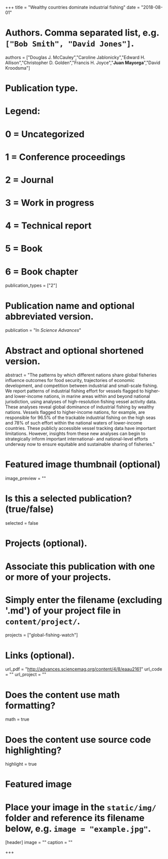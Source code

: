 +++
title = "Wealthy countries dominate industrial fishing"
date = "2018-08-01"

# Authors. Comma separated list, e.g. `["Bob Smith", "David Jones"]`.
authors = ["Douglas J. McCauley","Caroline Jablonicky","Edward H. Allison","Christopher D. Golden","Francis H. Joyce","**Juan Mayorga**","David Kroodsma"]


# Publication type.
# Legend:
# 0 = Uncategorized
# 1 = Conference proceedings
# 2 = Journal
# 3 = Work in progress
# 4 = Technical report
# 5 = Book
# 6 = Book chapter
publication_types = ["2"]

# Publication name and optional abbreviated version.
publication = "In *Science Advances*"

# Abstract and optional shortened version.
abstract = "The patterns by which different nations share global fisheries influence outcomes for food security, trajectories of economic development, and competition between industrial and small-scale fishing. We report patterns of industrial fishing effort for vessels flagged to higher- and lower-income nations, in marine areas within and beyond national jurisdiction, using analyses of high-resolution fishing vessel activity data. These analyses reveal global dominance of industrial fishing by wealthy nations. Vessels flagged to higher-income nations, for example, are responsible for 96.5% of the trackable industrial fishing on the high seas and 78% of such effort within the national waters of lower-income countries. These publicly accessible vessel tracking data have important limitations. However, insights from these new
analyses can begin to strategically inform important international- and national-level efforts underway now to ensure equitable and sustainable sharing of fisheries."

# Featured image thumbnail (optional)
image_preview = ""

# Is this a selected publication? (true/false)
selected = false

# Projects (optional).
#   Associate this publication with one or more of your projects.
#   Simply enter the filename (excluding '.md') of your project file in `content/project/`.
projects = ["global-fishing-watch"]

# Links (optional).
url_pdf = "http://advances.sciencemag.org/content/4/8/eaau2161"
url_code = ""
url_project = ""

# Does the content use math formatting?
math = true

# Does the content use source code highlighting?
highlight = true

# Featured image
# Place your image in the `static/img/` folder and reference its filename below, e.g. `image = "example.jpg"`.
[header]
image = ""
caption = ""

+++
